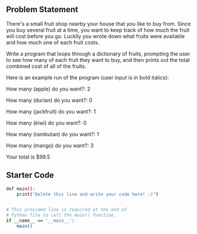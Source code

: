 ## Problem Statement

There's a small fruit shop nearby your house that you like to buy from. Since you buy several fruit at a time, you want to keep track of how much the fruit will cost before you go. Luckily you wrote down what fruits were available and how much one of each fruit costs. 

Write a program that loops through a dictionary of fruits, prompting the user to see how many of each fruit they want to buy, and then prints out the total combined cost of all of the fruits.

Here is an example run of the program (user input is in bold italics):

How many (apple) do you want?: 2

How many (durian) do you want?: 0

How many (jackfruit) do you want?: 1

How many (kiwi) do you want?: 0

How many (rambutan) do you want?: 1

How many (mango) do you want?: 3

Your total is $99.5

## Starter Code

```bash
def main():
    print("Delete this line and write your code here! :)")


# This provided line is required at the end of
# Python file to call the main() function.
if __name__ == '__main__':
    main()
```
